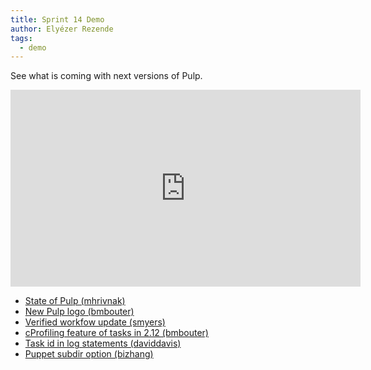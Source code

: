 ```yaml
---
title: Sprint 14 Demo
author: Elyézer Rezende
tags:
  - demo
---
```


See what is coming with next versions of Pulp.

<iframe width="560" height="315" src="https://www.youtube.com/embed/-Kinf84dV9c" frameborder="0" allowfullscreen></iframe>

* [State of Pulp (mhrivnak)](https://www.youtube.com/watch?v=-Kinf84dV9c&t=0m45s)
* [New Pulp logo (bmbouter)](https://www.youtube.com/watch?v=-Kinf84dV9c&t=4m58s)
* [Verified workfow update (smyers)](https://www.youtube.com/watch?v=-Kinf84dV9c&t=5m34s)
* [cProfiling feature of tasks in 2.12 (bmbouter)](https://www.youtube.com/watch?v=-Kinf84dV9c&t=11m26s)
* [Task id in log statements (daviddavis)](https://www.youtube.com/watch?v=-Kinf84dV9c&t=17m46s)
* [Puppet subdir option (bizhang)](https://www.youtube.com/watch?v=-Kinf84dV9c&t=19m48s)

